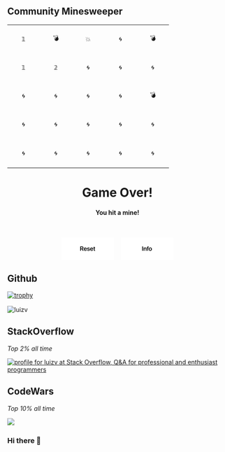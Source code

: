 ## Community Minesweeper
<div align="center">
  
<!-- BEGIN MINESWEEP BOARD -->
<table border="0"><tbody><tr><td align="center" width=60 height=60>𝟙</td><td align="center" width=60 height=60>💣</td><td align="center" width=60 height=60>💥</td><td align="center" width=60 height=60>🌀</td><td align="center" width=60 height=60>💣</td></tr><tr><td align="center" width=60 height=60>𝟙</td><td align="center" width=60 height=60>𝟚</td><td align="center" width=60 height=60>🌀</td><td align="center" width=60 height=60>🌀</td><td align="center" width=60 height=60>🌀</td></tr><tr><td align="center" width=60 height=60>🌀</td><td align="center" width=60 height=60>🌀</td><td align="center" width=60 height=60>🌀</td><td align="center" width=60 height=60>🌀</td><td align="center" width=60 height=60>💣</td></tr><tr><td align="center" width=60 height=60>🌀</td><td align="center" width=60 height=60>🌀</td><td align="center" width=60 height=60>🌀</td><td align="center" width=60 height=60>🌀</td><td align="center" width=60 height=60>🌀</td></tr><tr><td align="center" width=60 height=60>🌀</td><td align="center" width=60 height=60>🌀</td><td align="center" width=60 height=60>🌀</td><td align="center" width=60 height=60>🌀</td><td align="center" width=60 height=60>🌀</td></tr></tbody></table><h1 align="center">Game Over!</h1><h4 align="center">You hit a mine!</h4><br>

<a href="https://minesweep-nine.vercel.app/reset"><img src="./assets/reset_img.png" align="center" alt="Reset Game"></a>  &nbsp;&nbsp;&nbsp;<a href="https://en.wikipedia.org/wiki/Minesweeper_(video_game)"><img src="./assets/info_img.png" align="center" alt="Game Info"></a>  


<!-- END MINESWEEP BOARD -->

</div>

## Github
<!-- Only commenting out because it's cool, despite it didn't reflect my top languages and true stats becuz only consider public repos. 
[![Luiz's github stats](https://github-readme-stats.vercel.app/api?username=luizv&show_icons=true)](https://github.com/luizv)   [![Top Langs](https://github-readme-stats.vercel.app/api/top-langs/?username=luizv&layout=compact)](https://github.com/luizv)
 -->
[![trophy](https://github-profile-trophy.vercel.app/?username=luizv&rank=SECRET,SSS,SS,S,AAA,AA,A,B)](https://github.com/ryo-ma/github-profile-trophy)



<p><img align="center" src="https://github-readme-streak-stats.herokuapp.com/?user=luizv&" alt="luizv" /></p>

<!-- <p>&nbsp;<img align="center" src="https://github-readme-stats.vercel.app/api?username=luizv&show_icons=true&locale=en" alt="luizv" /></p> -->
<!-- ![Metrics](https://metrics.lecoq.io/luizv?template=classic&base.header=0&gists=1&lines=1&config.timezone=America%2FToronto) -->
<!-- https://myreadme.vercel.app/api/embed/luizv?panels=userstatistics,toprepositories,toplanguages,commitgraph -->

## StackOverflow
<i>Top 2% all time</i>

<a href="https://stackoverflow.com/users/6704959/luizv"><img src="https://stackoverflow.com/users/flair/6704959.png" width="208" height="58" alt="profile for luizv at Stack Overflow, Q&amp;A for professional and enthusiast programmers" title="profile for luizv at Stack Overflow, Q&amp;A for professional and enthusiast programmers"></a>

<!-- [![Luizv StackOverflow](https://stackoverflow-badge.herokuapp.com/api/StackOverflowBadge/6704959)](https://stackoverflow.com/users/6704959/luizv) -->

## CodeWars
<i>Top 10% all time</i>

<a href="https://www.codewars.com/users/luizv/stats"><img src="https://www.codewars.com/users/luizv/badges/large"></a>


### Hi there 👋

<!--
**luizv/luizv** is a ✨ _special_ ✨ repository because its `README.md` (this file) appears on your GitHub profile.

Here are some ideas to get you started:

- 🔭 I’m currently working on 
- 🌱 I’m currently learning ...
- 👯 I’m looking to collaborate on ...
- 🤔 I’m looking for help with ...
- 💬 Ask me about ...
- 📫 How to reach me: ...
- 😄 Pronouns: ...
- ⚡ Fun fact: ...
-->
